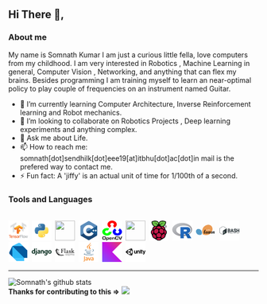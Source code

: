## Hi There 👋,

### About me
My name is Somnath Kumar I am just a curious little fella, love computers from my childhood. I am very interested in Robotics , Machine Learning in general, Computer Vision , Networking, and anything that can flex my brains. Besides programming I am training myself to learn an near-optimal policy to play couple of frequencies on an instrument named Guitar. 
- 🌱 I’m currently learning Computer Architecture, Inverse Reinforcement learning and Robot mechanics.
- 👯 I’m looking to collaborate on Robotics Projects , Deep learning experiments and anything complex. 
- 💬 Ask me about Life.
- 📫 How to reach me: somnath[dot]sendhilk[dot]eee19[at]itbhu[dot]ac[dot]in mail is the prefered way to contact me.
- ⚡ Fun fact: A 'jiffy' is an actual unit of time for 1/100th of a second.
### Tools and Languages
<code>
<img src="https://github.com/github/explore/raw/main/topics/tensorflow/tensorflow.png" width="40" height="40" /> <img src="https://github.com/github/explore/raw/main/topics/python/python.png" width="40" height="40" /> <img src="https://answers.ros.org/upfiles/14554624266871161.png" width="40" height="40" /> <img src="https://github.com/github/explore/raw/main/topics/cpp/cpp.png" width="40" height="40" /> <img src="https://github.com/github/explore/raw/main/topics/opencv/opencv.png" width="40" height="40" /> <img src="https://www.gymlibrary.dev/_static/img/gym_logo_black.svg" width="40" height="40" /> <img src="https://github.com/github/explore/raw/main/topics/raspberry-pi/raspberry-pi.png" width="40" height="40" /> <img src="https://github.com/github/explore/raw/main/topics/r/r.png" width="40" height="40" /> <img src="https://github.com/github/explore/raw/main/topics/scikit-learn/scikit-learn.png" width="40" height="40" /> <img src="https://github.com/github/explore/raw/main/topics/bash/bash.png" width="40" height="40" /> <img src="https://github.com/github/explore/raw/main/topics/dart/dart.png" width="40" height="40" /> <img src="https://github.com/github/explore/raw/main/topics/django/django.png" width="40" height="40" /> <img src="https://github.com/github/explore/raw/main/topics/flask/flask.png" width="40" height="40" /> <img src="https://github.com/github/explore/raw/main/topics/java/java.png" width="40" height="40" /> <img src="https://github.com/github/explore/raw/main/topics/kotlin/kotlin.png" width="40" height="40" /> <img src="https://github.com/github/explore/raw/main/topics/unity/unity.png" width="40" height="40" /> </code><hr/>


![Somnath's github stats](https://github-readme-stats.vercel.app/api?username=hex-plex&show_icons=true&theme=tokyonight&count_private=true&show_icons=true)
<br/>**Thanks for contributing to this =>**
![](https://komarev.com/ghpvc/?username=hex-plex&color=red)
